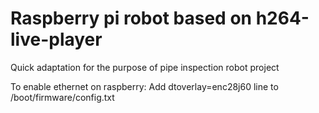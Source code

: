 # Raspberry pi robot based on h264-live-player
Quick adaptation for the purpose of pipe inspection robot project

To enable ethernet on raspberry:
Add dtoverlay=enc28j60 line to /boot/firmware/config.txt
